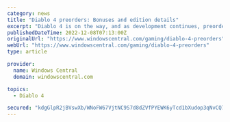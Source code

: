 ```yaml
---
category: news
title: "Diablo 4 preorders: Bonuses and edition details"
excerpt: "Diablo 4 is on the way, and as development continues, preorder details have appeared, allowing players to know what they're getting when they reserve their copy of the fourth mainline entry in this ..."
publishedDateTime: 2022-12-08T07:13:00Z
originalUrl: "https://www.windowscentral.com/gaming/diablo-4-preorders"
webUrl: "https://www.windowscentral.com/gaming/diablo-4-preorders"
type: article

provider:
  name: Windows Central
  domain: windowscentral.com

topics:
  - Diablo 4

secured: "kdgGlpR2jBVswXb/WNoFW67VjtNC9S7d8dZVfPYEWK6yTcd1bXudop3qNvCQ7liAaFgW8DkCv4ODUfCS1myW5OnS1fcoALm4cirybtve/lZe1g6Nt32+1sdxQUF5SwtVvG774yheWJg3YxPsOB/tOCpEOuY+go+xzYcTMPDyVNRQ1dAhjpOnaV/xFT+aX0kBSCHql8kkqTWvwuA0+o8OCbJbIEqDW41y77eZVxogNUJFWgk6hQRKbCz4XmCMTnQYJZHIxfnNnpGeEpcAZAAHs3cP4Ew+YGAiuGMbZD2pxmYSg2LZhRxqFcEH9ZphZihRLJdfhq1vyVwyiiVf7mfhEYlmnP1gaXEqYja1bJ5TDUE=;FNM5PtuD/+LQfCGGwiCUpQ=="
---
```


